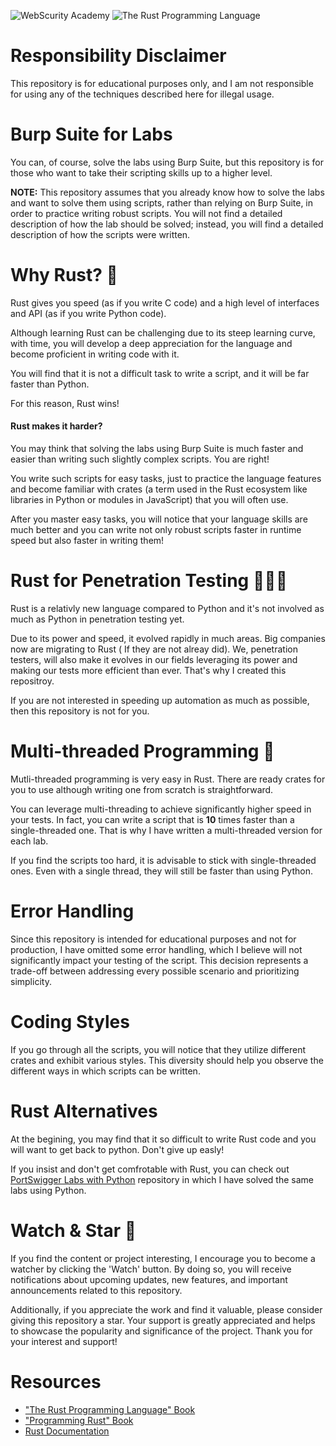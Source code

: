 ![WebScurity Academy](https://portswigger.net/content/images/logos/academy-twittercard.png)
![The Rust Programming Language](https://www.rust-lang.org/static/images/rust-social-wide.jpg)

# Responsibility Disclaimer

This repository is for educational purposes only, and I am not responsible for using any of the techniques described here for illegal usage.

# Burp Suite for Labs

You can, of course, solve the labs using Burp Suite, but this repository is for those who want to take their scripting skills up to a higher level.

**NOTE:** This repository assumes that you already know how to solve the labs and want to solve them using scripts, rather than relying on Burp Suite, in order to practice writing robust scripts.
You will not find a detailed description of how the lab should be solved; instead, you will find a detailed description of how the scripts were written.

# Why Rust? 🦂

Rust gives you speed (as if you write C code) and a high level of interfaces and API (as if you write Python code).

Although learning Rust can be challenging due to its steep learning curve, with time, you will develop a deep appreciation for the language and become proficient in writing code with it.

You will find that it is not a difficult task to write a script, and it will be far faster than Python.

For this reason, Rust wins!

#### Rust makes it harder?

You may think that solving the labs using Burp Suite is much faster and easier than writing such slightly complex scripts. You are right!

You write such scripts for easy tasks, just to practice the language features and become familiar with crates (a term used in the Rust ecosystem like libraries in Python or modules in JavaScript) that you will often use.

After you master easy tasks, you will notice that your language skills are much better and you can write not only robust scripts faster in runtime speed but also faster in writing them!

# Rust for Penetration Testing 👨🏻‍💻

Rust is a relativly new language compared to Python and it's not involved as much as Python in penetration testing yet.

Due to its power and speed, it evolved rapidly in much areas. Big companies now are migrating to Rust ( If they are not alreay did).
We, penetration testers, will also make it evolves in our fields leveraging its power and making our tests more efficient than ever. That's why I created this repositroy.

If you are not interested in speeding up automation as much as possible, then this repository is not for you.

# Multi-threaded Programming 🚀

Mutli-threaded programming is very easy in Rust. There are ready crates for you to use although writing one from scratch is straightforward.

You can leverage multi-threading to achieve significantly higher speed in your tests. In fact, you can write a script that is **10** times faster than a single-threaded one. That is why I have written a multi-threaded version for each lab.

If you find the scripts too hard, it is advisable to stick with single-threaded ones. Even with a single thread, they will still be faster than using Python.

# Error Handling 

Since this repository is intended for educational purposes and not for production, I have omitted some error handling, which I believe will not significantly impact your testing of the script. This decision represents a trade-off between addressing every possible scenario and prioritizing simplicity.

# Coding Styles

If you go through all the scripts, you will notice that they utilize different crates and exhibit various styles. This diversity should help you observe the different ways in which scripts can be written.

# Rust Alternatives

At the begining, you may find that it so difficult to write Rust code and you will want to get back to python. Don't give up easly!

If you insist and don't get comfrotable with Rust, you can check out [PortSwigger Labs with Python](https://github.com/elqalawii/portswigger_labs_with_python) repository in which I have solved the same labs using Python.

# Watch & Star 🌟

If you find the content or project interesting, I encourage you to become a watcher by clicking the 'Watch' button. By doing so, you will receive notifications about upcoming updates, new features, and important announcements related to this repository.

Additionally, if you appreciate the work and find it valuable, please consider giving this repository a star. Your support is greatly appreciated and helps to showcase the popularity and significance of the project. Thank you for your interest and support!

# Resources

- ["The Rust Programming Language" Book](https://doc.rust-lang.org/book/title-page.html)
- ["Programming Rust" Book](https://www.goodreads.com/book/show/25550614-programming-rust?ref=nav_sb_ss_2_16)
- [Rust Documentation](https://doc.rust-lang.org/beta/)
